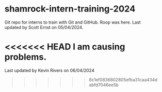 # shamrock-intern-training-2024

Git repo for interns to train with Git and GitHub.
Roop was here.
Last updated by Scott Ernst on 05/04/2024.

<<<<<<< HEAD
I am causing problems.
=======
Last updated by Kevin Rivers on 06/04/2024
>>>>>>> 8c1ef0836802805efba31caa434dabfd7046ee5b
